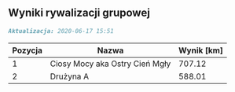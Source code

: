 ## Wyniki rywalizacji grupowej

```markdown
Aktualizacja: 2020-06-17 15:51
```

Pozycja | Nazwa | Wynik [km] |
------------ | -------------  | -------------
 1 |Ciosy Mocy aka Ostry Cień Mgły | 707.12 
 2 |Drużyna A | 588.01